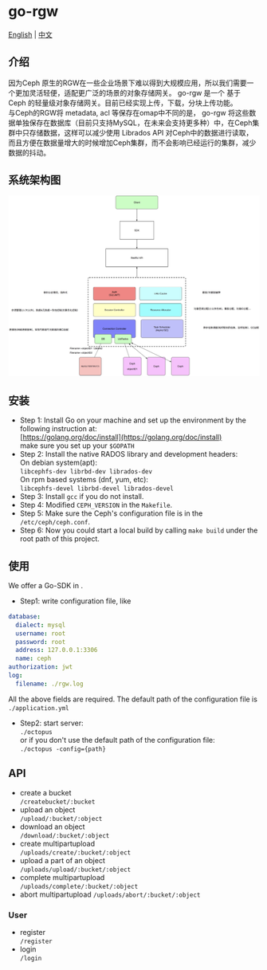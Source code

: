 # go-rgw
[English](README.md) | [中文](README_zh.md)  

## 介绍
因为Ceph 原生的RGW在一些企业场景下难以得到大规模应用，所以我们需要一个更加灵活轻便，适配更广泛的场景的对象存储网关。 go-rgw 是一个
基于 Ceph 的轻量级对象存储网关。目前已经实现上传，下载，分块上传功能。  
与Ceph的RGW将 metadata, acl 等保存在omap中不同的是， go-rgw 将这些数据单独保存在数据库（目前只支持MySQL，在未来会支持更多种）中，在Ceph集群中只存储数据，这样可以减少使用
Librados API 对Ceph中的数据进行读取，而且方便在数据量增大的时候增加Ceph集群，而不会影响已经运行的集群，减少数据的抖动。

## 系统架构图
![architecture](docs/architecture.png)

## 安装
* Step 1: Install Go on your machine and set up the environment by the following instruction at:  
[https://golang.org/doc/install](https://golang.org/doc/install)  
make sure you set up your `$GOPATH`   
* Step 2: Install the native RADOS library and development headers:  
On debian system(apt):  
`libcephfs-dev librbd-dev librados-dev`  
On rpm based systems (dnf, yum, etc):  
`libcephfs-devel librbd-devel librados-devel`  
* Step 3: Install `gcc` if you do not install.  
* Step 4: Modified `CEPH_VERSION` in the `Makefile`.
* Step 5: Make sure the Ceph's configuration file is in the `/etc/ceph/ceph.conf`.
* Step 6: Now you could start a local build by calling `make build` under the root path of this project.

## 使用
We offer a Go-SDK in []().  

* Step1: write configuration file, like  
```yaml
database:
  dialect: mysql
  username: root
  password: root
  address: 127.0.0.1:3306
  name: ceph
authorization: jwt
log:
  filename: ./rgw.log
```
All the above fields are required. The default path of the configuration file is `./application.yml`
* Step2: start server:  
`./octopus`  
or if you don't use the default path of the configuration file:  
`./octopus -config={path}`

## API
* create a bucket  
`/createbucket/:bucket`
* upload an object  
`/upload/:bucket/:object`
* download an object  
`/download/:bucket/:object`
* create multipartupload  
`/uploads/create/:bucket/:object`
* upload a part of an object  
`/uploads/upload/:bucket/:object`
* complete multipartupload  
`/uploads/complete/:bucket/:object`
* abort multipartupload
`/uploads/abort/:bucket/:object`

### User
* register  
`/register`
* login  
`/login`